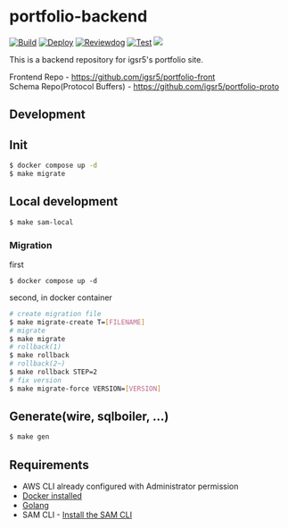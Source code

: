 # portfolio-backend
[![Build](https://github.com/igsr5/portfolio-backend/actions/workflows/build.yml/badge.svg)](https://github.com/igsr5/portfolio-server-api/actions/workflows/build.yml)
[![Deploy](https://github.com/igsr5/portfolio-backend/actions/workflows/deploy.yml/badge.svg)](https://github.com/igsr5/portfolio-server-api/actions/workflows/deploy.yml)
[![Reviewdog](https://github.com/igsr5/portfolio-backend/actions/workflows/reviewdog.yml/badge.svg)](https://github.com/igsr5/portfolio-server-api/actions/workflows/reviewdog.yml)
[![Test](https://github.com/igsr5/portfolio-backend/actions/workflows/test.yml/badge.svg)](https://github.com/igsr5/portfolio-server-api/actions/workflows/test.yml)
![](https://img.shields.io/badge/license-MIT-green)

This is a backend repository for igsr5's portfolio site.


Frontend Repo - https://github.com/igsr5/portfolio-front  
Schema Repo(Protocol Buffers) - https://github.com/igsr5/portfolio-proto

## Development

## Init
```sh
$ docker compose up -d
$ make migrate
```

## Local development
```sh
$ make sam-local
```

### Migration
first
```
$ docker compose up -d
```
second, in docker container
```sh
# create migration file
$ make migrate-create T=[FILENAME]
# migrate
$ make migrate
# rollback(1)
$ make rollback
# rollback(2~)
$ make rollback STEP=2
# fix version
$ make migrate-force VERSION=[VERSION]
```

## Generate(wire, sqlboiler, ...)
```sh
$ make gen
```

## Requirements

* AWS CLI already configured with Administrator permission
* [Docker installed](https://www.docker.com/community-edition)
* [Golang](https://golang.org)
* SAM CLI - [Install the SAM CLI](https://docs.aws.amazon.com/serverless-application-model/latest/developerguide/serverless-sam-cli-install.html)
